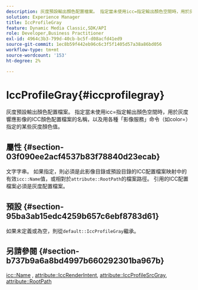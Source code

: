 ```yaml
---
description: 灰度預設輸出顏色配置檔案。 指定當未使用icc=指定輸出顏色空間時，用於灰度響應影像的ICC顏色配置檔案的名稱，以及用各種「影像服務」命令（如color=）指定的某些灰度顏色值。
solution: Experience Manager
title: IccProfileGray
feature: Dynamic Media Classic,SDK/API
role: Developer,Business Practitioner
exl-id: 4964c3b3-799d-40cb-bc5f-d08acfd41ed9
source-git-commit: 1ec8b59f442eb96c6c3f5f1405d57a38a86bd056
workflow-type: tm+mt
source-wordcount: '153'
ht-degree: 2%

---
```


# IccProfileGray{#iccprofilegray}

灰度預設輸出顏色配置檔案。 指定當未使用icc=指定輸出顏色空間時，用於灰度響應影像的ICC顏色配置檔案的名稱，以及用各種「影像服務」命令（如color=）指定的某些灰度顏色值。

## 屬性 {#section-03f090ee2acf4537b83f78840d23ecab}

文字字串。 如果指定，則必須是此影像目錄或預設目錄的ICC配置檔案映射中的有效`icc::Name`值，或相對於`attribute::RootPath`的檔案路徑。 引用的ICC配置檔案必須是灰度配置檔案。

## 預設 {#section-95ba3ab15edc4259b657c6ebf8783d61}

如果未定義或為空，則從`default::IccProfileGray`繼承。

## 另請參閱 {#section-b737b9a6a8bd4997b660292301ba967b}

[icc::Name](../../../../../is-api/image-catalog/image-serving-api-ref/c-image-catalog-reference/c-icc-profile-map-reference/r-name-icc.md#reference-9e7d3c8e35434981a3dfac66b8946cbe) ,  [attribute::IccRenderIntent](../../../../../is-api/image-catalog/image-serving-api-ref/c-image-catalog-reference/c-attributes-reference/r-iccrenderintent.md#reference-012f207f28bd4406a5368d23ed95a51f),  [attribute::IccProfileSrcGray](../../../../../is-api/image-catalog/image-serving-api-ref/c-image-catalog-reference/c-attributes-reference/r-iccprofilesrcgray.md#reference-a717831da24d43f680d01393660f12f9),  [attribute::RootPath](../../../../../is-api/image-catalog/image-serving-api-ref/c-image-catalog-reference/c-attributes-reference/r-rootpath.md#reference-17d57e5967be403b8408fa7214017494)
